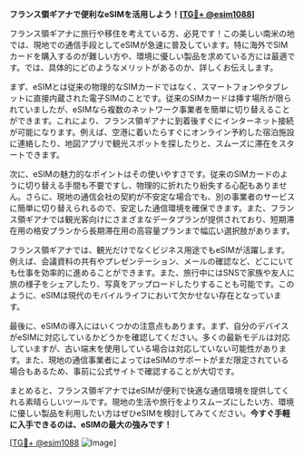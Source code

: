 **フランス領ギアナで便利なeSIMを活用しよう！[[TG💪+ @esim1088](https://t.me/s/esim1088)]**

フランス領ギアナに旅行や移住を考えている方、必見です！この美しい南米の地では、現地での通信手段としてeSIMが急速に普及しています。特に海外でSIMカードを購入するのが難しい方や、環境に優しい製品を求めている方には最適です。では、具体的にどのようなメリットがあるのか、詳しくお伝えします。

まず、eSIMとは従来の物理的なSIMカードではなく、スマートフォンやタブレットに直接内蔵された電子SIMのことです。従来のSIMカードは挿す場所が限られていましたが、eSIMなら複数のネットワーク事業者を簡単に切り替えることができます。これにより、フランス領ギアナに到着後すぐにインターネット接続が可能になります。例えば、空港に着いたらすぐにオンライン予約した宿泊施設に連絡したり、地図アプリで観光スポットを探したりと、スムーズに滞在をスタートできます。

次に、eSIMの魅力的なポイントはその使いやすさです。従来のSIMカードのように切り替える手間も不要ですし、物理的に折れたり紛失する心配もありません。さらに、現地の通信会社の契約が不安定な場合でも、別の事業者のサービスに簡単に切り替えられるので、安定した通信環境を確保できます。また、フランス領ギアナでは観光客向けにさまざまなデータプランが提供されており、短期滞在用の格安プランから長期滞在用の高容量プランまで幅広い選択肢があります。

フランス領ギアナでは、観光だけでなくビジネス用途でもeSIMが活躍します。例えば、会議資料の共有やプレゼンテーション、メールの確認など、どこにいても仕事を効率的に進めることができます。また、旅行中にはSNSで家族や友人に旅の様子をシェアしたり、写真をアップロードしたりすることも可能です。このように、eSIMは現代のモバイルライフにおいて欠かせない存在となっています。

最後に、eSIMの導入にはいくつかの注意点もあります。まず、自分のデバイスがeSIMに対応しているかどうかを確認してください。多くの最新モデルは対応していますが、古い端末を使用している場合は対応していない可能性があります。また、現地の通信事業者によってはeSIMのサポートがまだ限定されている場合もあるため、事前に公式サイトで確認することが大切です。

まとめると、フランス領ギアナではeSIMが便利で快適な通信環境を提供してくれる素晴らしいツールです。現地の生活や旅行をよりスムーズにしたい方、環境に優しい製品を利用したい方はぜひeSIMを検討してみてください。**今すぐ手軽に入手できるのは、eSIMの最大の強みです！**

[[TG💪+ @esim1088](https://t.me/s/esim1088) ![Image](https://i.postimg.cc/Y0z9fWf4/image.png)]